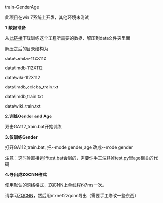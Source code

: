 train-GenderAge

此项目在win 7系统上开发，其他环境未测试

**1.数据准备**

从[此链接](https://pan.baidu.com/s/1s8amSxHYHQQzO4nkjBo9Ww)下载训练这个工程所需要的数据，解压到data文件夹里面

解压之后的目录结构为

data\celeba-112X112

data\imdb-112X112

data\wiki-112X112

data\imdb_celeba_train.txt

data\imdb_train.txt

data\wiki_train.txt


**2.训练Gender and Age**

双击GA112_train.bat开始训练

**3.仅训练Gender**

打开GA112_train.bat, 把--mode gender_age 改成--mode gender 

注意：这时候直接运行test.bat会崩的，需要你手工注释掉test.py里age相关的代码

**4.导出成ZQCNN格式**

使用默认的网络格式，ZQCNN上单线程约7ms一次。

请学习[ZQCNN](https://github.com/zuoqing1988/ZQCNN-v0.0)，然后用mxnet2zqcnn导出（需要手工修改一些东西）